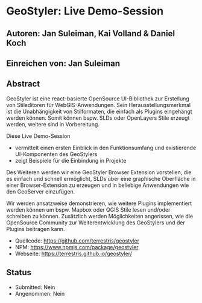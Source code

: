 # GeoStyler: Live Demo-Session

## Autoren: Jan Suleiman, Kai Volland & Daniel Koch

## Einreichen von: Jan Suleiman

## Abstract

GeoStyler ist eine react-basierte OpenSource UI-Bibliothek zur Erstellung von Stileditoren für WebGIS-Anwendungen. Sein Herausstellungsmerkmal ist die Unabhängigkeit von Stilformaten, die einfach als Plugins eingehängt werden können. Somit können bspw. SLDs oder OpenLayers Stile erzeugt werden, weitere sind in Vorbereitung.

Diese Live Demo-Session

* vermittelt einen ersten Einblick in den Funktionsumfang und existierende UI-Komponenten des GeoStylers
* zeigt Beispiele für die Einbindung in Projekte

Des Weiteren werden wir eine GeoStyler Browser Extension vorstellen, die es einfach und schnell ermöglicht, SLDs über eine graphische Oberfläche in einer Browser-Extension zu erzeugen und in beliebige Anwendungen wie den GeoServer einzufügen.

Wir werden ansatzweise demonstrieren, wie weitere Plugins implementiert werden können um bspw. Mapbox oder QGIS Stile lesen und/oder schreiben zu können. Zusätzlich werden Möglichkeiten angerissen, wie die OpenSource Community zur Weiterentwicklung des GeoStylers und der Plugins beitragen kann.

* Quellcode: https://github.com/terrestris/geostyler
* NPM: https://www.npmjs.com/package/geostyler
* Webseite: https://terrestris.github.io/geostyler/

## Status

* Submitted: Nein
* Angenommen: Nein
